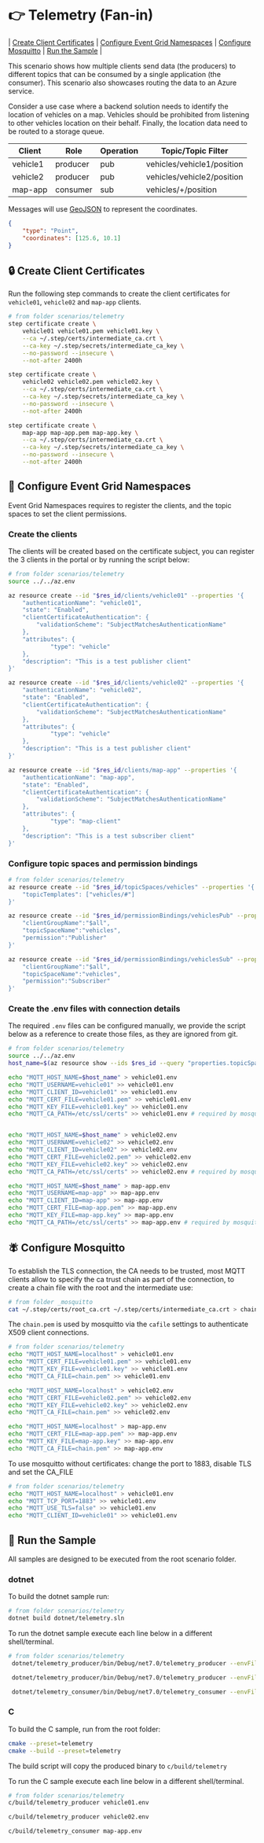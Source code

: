 # :point_right: Telemetry (Fan-in)

| [Create Client Certificates](#lock-create-client-certificates) | [Configure Event Grid Namespaces](#triangular_ruler-configure-event-grid-namespaces) | [Configure Mosquitto](#fly-configure-mosquitto) | [Run the Sample](#game_die-run-the-sample) |

This scenario shows how multiple clients send data (the producers) to different topics that can be consumed by a single application (the consumer).  This scenario also showcases routing the data to an Azure service.

Consider a use case where a backend solution needs to identify the location of vehicles on a map. Vehicles should be prohibited from listening to other vehicles location on their behalf. Finally, the location data need to be routed to a storage queue.

|Client|Role|Operation|Topic/Topic Filter|
|------|----|---------|------------------|
|vehicle1|producer|pub|vehicles/vehicle1/position|
|vehicle2|producer|pub|vehicles/vehicle2/position|
|map-app|consumer|sub|vehicles/+/position|

Messages will use [GeoJSON](https://geojson.org) to represent the coordinates.

```json
{
    "type": "Point",
    "coordinates": [125.6, 10.1]
}
```

## :lock: Create Client Certificates

Run the following step commands to create the client certificates for `vehicle01`, `vehicle02` and `map-app` clients.

```bash
# from folder scenarios/telemetry
step certificate create \
    vehicle01 vehicle01.pem vehicle01.key \
    --ca ~/.step/certs/intermediate_ca.crt \
    --ca-key ~/.step/secrets/intermediate_ca_key \
    --no-password --insecure \
    --not-after 2400h

step certificate create \
    vehicle02 vehicle02.pem vehicle02.key \
    --ca ~/.step/certs/intermediate_ca.crt \
    --ca-key ~/.step/secrets/intermediate_ca_key \
    --no-password --insecure \
    --not-after 2400h

step certificate create \
    map-app map-app.pem map-app.key \
    --ca ~/.step/certs/intermediate_ca.crt \
    --ca-key ~/.step/secrets/intermediate_ca_key \
    --no-password --insecure \
    --not-after 2400h

```

## :triangular_ruler: Configure Event Grid Namespaces

Event Grid Namespaces requires to register the clients, and the topic spaces to set the client permissions.

### Create the clients

The clients will be created based on the certificate subject, you can register the 3 clients in the portal or by running the script below:

```bash
# from folder scenarios/telemetry
source ../../az.env

az resource create --id "$res_id/clients/vehicle01" --properties '{
    "authenticationName": "vehicle01",
    "state": "Enabled",
    "clientCertificateAuthentication": {
        "validationScheme": "SubjectMatchesAuthenticationName"
    },
    "attributes": {
            "type": "vehicle"
    },
    "description": "This is a test publisher client"
}'

az resource create --id "$res_id/clients/vehicle02" --properties '{
    "authenticationName": "vehicle02",
    "state": "Enabled",
    "clientCertificateAuthentication": {
        "validationScheme": "SubjectMatchesAuthenticationName"
    },
    "attributes": {
            "type": "vehicle"
    },
    "description": "This is a test publisher client"
}'

az resource create --id "$res_id/clients/map-app" --properties '{
    "authenticationName": "map-app",
    "state": "Enabled",
    "clientCertificateAuthentication": {
        "validationScheme": "SubjectMatchesAuthenticationName"
    },
    "attributes": {
            "type": "map-client"
    },
    "description": "This is a test subscriber client"
}'

```

### Configure topic spaces and permission bindings

```bash
# from folder scenarios/telemetry
az resource create --id "$res_id/topicSpaces/vehicles" --properties '{
    "topicTemplates": ["vehicles/#"]
}'

az resource create --id "$res_id/permissionBindings/vehiclesPub" --properties '{
    "clientGroupName":"$all",
    "topicSpaceName":"vehicles",
    "permission":"Publisher"
}'

az resource create --id "$res_id/permissionBindings/vehiclesSub" --properties '{
    "clientGroupName":"$all",
    "topicSpaceName":"vehicles",
    "permission":"Subscriber"
}'
```

### Create the .env files with connection details

The required `.env` files can be configured manually, we provide the script below as a reference to create those files, as they are ignored from git.

```bash
# from folder scenarios/telemetry
source ../../az.env
host_name=$(az resource show --ids $res_id --query "properties.topicSpacesConfiguration.hostname" -o tsv)

echo "MQTT_HOST_NAME=$host_name" > vehicle01.env
echo "MQTT_USERNAME=vehicle01" >> vehicle01.env
echo "MQTT_CLIENT_ID=vehicle01" >> vehicle01.env
echo "MQTT_CERT_FILE=vehicle01.pem" >> vehicle01.env
echo "MQTT_KEY_FILE=vehicle01.key" >> vehicle01.env
echo "MQTT_CA_PATH=/etc/ssl/certs" >> vehicle01.env # required by mosquitto_lib to validate EG Tls cert 


echo "MQTT_HOST_NAME=$host_name" > vehicle02.env
echo "MQTT_USERNAME=vehicle02" >> vehicle02.env
echo "MQTT_CLIENT_ID=vehicle02" >> vehicle02.env
echo "MQTT_CERT_FILE=vehicle02.pem" >> vehicle02.env
echo "MQTT_KEY_FILE=vehicle02.key" >> vehicle02.env
echo "MQTT_CA_PATH=/etc/ssl/certs" >> vehicle02.env # required by mosquitto_lib to validate EG Tls cert 

echo "MQTT_HOST_NAME=$host_name" > map-app.env
echo "MQTT_USERNAME=map-app" >> map-app.env
echo "MQTT_CLIENT_ID=map-app" >> map-app.env
echo "MQTT_CERT_FILE=map-app.pem" >> map-app.env
echo "MQTT_KEY_FILE=map-app.key" >> map-app.env
echo "MQTT_CA_PATH=/etc/ssl/certs" >> map-app.env # required by mosquitto_lib to validate EG Tls cert 
```

## :fly: Configure Mosquitto

To establish the TLS connection, the CA needs to be trusted, most MQTT clients allow to specify the ca trust chain as part of the connection, to create a chain file with the root and the intermediate use:

```bash
# from folder _mosquitto
cat ~/.step/certs/root_ca.crt ~/.step/certs/intermediate_ca.crt > chain.pem
```
The `chain.pem` is used by mosquitto via the `cafile` settings to authenticate X509 client connections.

```bash
# from folder scenarios/telemetry
echo "MQTT_HOST_NAME=localhost" > vehicle01.env
echo "MQTT_CERT_FILE=vehicle01.pem" >> vehicle01.env
echo "MQTT_KEY_FILE=vehicle01.key" >> vehicle01.env
echo "MQTT_CA_FILE=chain.pem" >> vehicle01.env

echo "MQTT_HOST_NAME=localhost" > vehicle02.env
echo "MQTT_CERT_FILE=vehicle02.pem" >> vehicle02.env
echo "MQTT_KEY_FILE=vehicle02.key" >> vehicle02.env
echo "MQTT_CA_FILE=chain.pem" >> vehicle02.env

echo "MQTT_HOST_NAME=localhost" > map-app.env
echo "MQTT_CERT_FILE=map-app.pem" >> map-app.env
echo "MQTT_KEY_FILE=map-app.key" >> map-app.env
echo "MQTT_CA_FILE=chain.pem" >> map-app.env

```

To use mosquitto without certificates: change the port to 1883, disable TLS and set the CA_FILE

```bash
# from folder scenarios/telemetry
echo "MQTT_HOST_NAME=localhost" > vehicle01.env
echo "MQTT_TCP_PORT=1883" >> vehicle01.env
echo "MQTT_USE_TLS=false" >> vehicle01.env
echo "MQTT_CLIENT_ID=vehicle01" >> vehicle01.env
```

## :game_die: Run the Sample

All samples are designed to be executed from the root scenario folder.

### dotnet

To build the dotnet sample run:

```bash
# from folder scenarios/telemetry
dotnet build dotnet/telemetry.sln 
```

To run the dotnet sample execute each line below in a different shell/terminal.

```bash
# from folder scenarios/telemetry
 dotnet/telemetry_producer/bin/Debug/net7.0/telemetry_producer --envFile=vehicle01.env
```
```bash
 dotnet/telemetry_producer/bin/Debug/net7.0/telemetry_producer --envFile=vehicle02.env
```
```bash
 dotnet/telemetry_consumer/bin/Debug/net7.0/telemetry_consumer --envFile=map-app.env
```

### C

To build the C sample, run from the root folder:

```bash
cmake --preset=telemetry
cmake --build --preset=telemetry
```

The build script will copy the produced binary to `c/build/telemetry`

To run the C sample execute each line below in a different shell/terminal.

```bash
# from folder scenarios/telemetry
c/build/telemetry_producer vehicle01.env
```
```bash
c/build/telemetry_producer vehicle02.env
```
```bash
c/build/telemetry_consumer map-app.env
```
